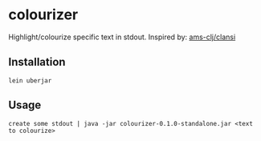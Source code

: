 # colourizer

Highlight/colourize specific text in stdout. Inspired by: [ams-clj/clansi](https://github.com/ams-clj/clansi)

## Installation

	lein uberjar

## Usage

	create some stdout | java -jar colourizer-0.1.0-standalone.jar <text to colourize>





